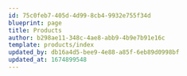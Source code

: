 ```yaml
---
id: 75c0feb7-405d-4d99-8cb4-9932e755f34d
blueprint: page
title: Products
author: b298ae11-348c-4ae8-abb9-4b9e7b91e16c
template: products/index
updated_by: db16a4d5-bee9-4e88-a85f-6eb89d0998bf
updated_at: 1674899548
---
```

